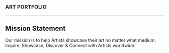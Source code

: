 ### ART PORTFOLIO ###
- - - - 
## Mission Statement  ##
Our mission is to help Artists showcase their art no matter what medium. 
Inspire, Showcase, Discover & Connect with Artists worldwide.

